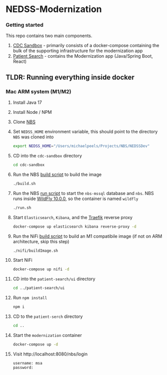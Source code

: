 # NEDSS-Modernization

### Getting started

This repo contains two main components.

1. [CDC Sandbox](cdc-sandbox/README.md) - primarily consists of a docker-compose containing the bulk of the supporting infrastructure for the modernization app
1. [Patient Search](patient-search/README.md) - contains the Modernization app (Java/Spring Boot, React)

## TLDR: Running everything inside docker

### Mac ARM system (M1/M2)

1. Install Java 17
1. Install Node / NPM
1. Clone [NBS](https://github.com/cdcent/NEDSSDev)
1. Set `NEDSS_HOME` environment variable, this should point to the directory `NBS` was cloned into
   ```sh
   export NEDSS_HOME="/Users/michaelpeels/Projects/NBS/NEDSSDev"
   ```
1. CD into the `cdc-sandbox` directory
   ```sh
   cd cdc-sandbox
   ```
1. Run the NBS [build script](cdc-sandbox/build.sh) to build the image
   ```sh
   ./build.sh
   ```
1. Run the NBS [run script](cdc-sandbox/run.sh) to start the `nbs-mssql` database and `nbs`. NBS runs inside [WildFly 10.0.0](https://www.wildfly.org/news/2016/01/30/WildFly10-Released/), so the container is named `wildfly`
   ```sh
   ./run.sh
   ```
1. Start `Elasticsearch`, `Kibana`, and the [Traefik](https://traefik.io/) reverse proxy
   ```sh
   docker-compose up elasticsearch kibana reverse-proxy -d
   ```
1. Run the NiFi [build script](cdc-sandbox/nifi/buildImage.sh) to build an M1 compatibile image (if not on ARM architecture, skip this step)
   ```sh
   ./nifi/buildImage.sh
   ```
1. Start NiFi
   ```sh
   docker-compose up nifi -d
   ```
1. CD into the `patient-search/ui` directory
   ```sh
   cd ../patient-search/ui
   ```
1. Run `npm install`
   ```sh
   npm i
   ```
1. CD to the `patient-serch` directory
   ```sh
   cd ..
   ```
1. Start the `modernization` container
   ```sh
   docker-compose up -d
   ```
1. Visit http://localhost:8080/nbs/login

   ```
   username: msa
   password:
   ```
